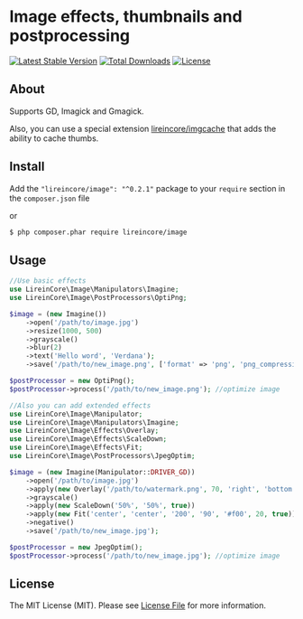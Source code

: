 # Image effects, thumbnails and postprocessing

[![Latest Stable Version](https://poser.pugx.org/lireincore/image/v/stable)](https://packagist.org/packages/lireincore/image)
[![Total Downloads](https://poser.pugx.org/lireincore/image/downloads)](https://packagist.org/packages/lireincore/image)
[![License](https://poser.pugx.org/lireincore/image/license)](https://packagist.org/packages/lireincore/image)

## About

Supports GD, Imagick and Gmagick.

Also, you can use a special extension [lireincore/imgcache](https://github.com/lireincore/imgcache) that adds the ability to cache thumbs.

## Install

Add the `"lireincore/image": "^0.2.1"` package to your `require` section in the `composer.json` file

or

``` bash
$ php composer.phar require lireincore/image
```

## Usage

```php
//Use basic effects
use LireinCore\Image\Manipulators\Imagine;
use LireinCore\Image\PostProcessors\OptiPng;

$image = (new Imagine())
    ->open('/path/to/image.jpg')
    ->resize(1000, 500)
    ->grayscale()
    ->blur(2)
    ->text('Hello word', 'Verdana');
    ->save('/path/to/new_image.png', ['format' => 'png', 'png_compression_level' => 7]);

$postProcessor = new OptiPng();
$postProcessor->process('/path/to/new_image.png'); //optimize image

//Also you can add extended effects
use LireinCore\Image\Manipulator;
use LireinCore\Image\Manipulators\Imagine;
use LireinCore\Image\Effects\Overlay;
use LireinCore\Image\Effects\ScaleDown;
use LireinCore\Image\Effects\Fit;
use LireinCore\Image\PostProcessors\JpegOptim;

$image = (new Imagine(Manipulator::DRIVER_GD))
    ->open('/path/to/image.jpg')
    ->apply(new Overlay('/path/to/watermark.png', 70, 'right', 'bottom', '50%', '50%'))
    ->grayscale()
    ->apply(new ScaleDown('50%', '50%', true))
    ->apply(new Fit('center', 'center', '200', '90', '#f00', 20, true))
    ->negative()
    ->save('/path/to/new_image.jpg');

$postProcessor = new JpegOptim();
$postProcessor->process('/path/to/new_image.jpg'); //optimize image
```

## License

The MIT License (MIT). Please see [License File](LICENSE) for more information.
